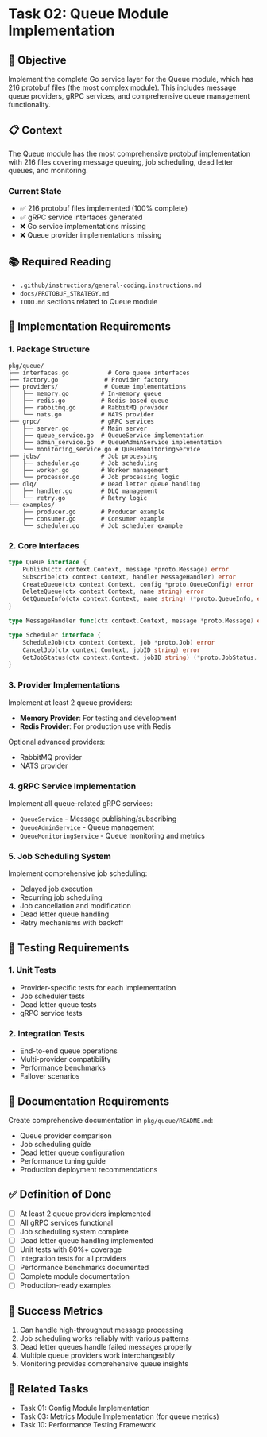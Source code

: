 <!-- file: tasks/02-queue-module-implementation.md -->
<!-- version: 1.0.0 -->
<!-- guid: d2e2f2g2-b2c2-5d5e-9f9g-234567890bcd -->

# Task 02: Queue Module Implementation

## 🎯 Objective

Implement the complete Go service layer for the Queue module, which has 216 protobuf files (the most complex module). This includes message queue providers, gRPC services, and comprehensive queue management functionality.

## 📋 Context

The Queue module has the most comprehensive protobuf implementation with 216 files covering message queuing, job scheduling, dead letter queues, and monitoring.

### Current State

- ✅ 216 protobuf files implemented (100% complete)
- ✅ gRPC service interfaces generated
- ❌ Go service implementations missing
- ❌ Queue provider implementations missing

## 📚 Required Reading

- `.github/instructions/general-coding.instructions.md`
- `docs/PROTOBUF_STRATEGY.md`
- `TODO.md` sections related to Queue module

## 🔧 Implementation Requirements

### 1. Package Structure

```text
pkg/queue/
├── interfaces.go           # Core queue interfaces
├── factory.go             # Provider factory
├── providers/             # Queue implementations
│   ├── memory.go         # In-memory queue
│   ├── redis.go          # Redis-based queue
│   ├── rabbitmq.go       # RabbitMQ provider
│   └── nats.go           # NATS provider
├── grpc/                 # gRPC services
│   ├── server.go         # Main server
│   ├── queue_service.go  # QueueService implementation
│   ├── admin_service.go  # QueueAdminService implementation
│   └── monitoring_service.go # QueueMonitoringService
├── jobs/                 # Job processing
│   ├── scheduler.go      # Job scheduling
│   ├── worker.go         # Worker management
│   └── processor.go      # Job processing logic
├── dlq/                  # Dead letter queue handling
│   ├── handler.go        # DLQ management
│   └── retry.go          # Retry logic
└── examples/
    ├── producer.go       # Producer example
    ├── consumer.go       # Consumer example
    └── scheduler.go      # Job scheduler example
```

### 2. Core Interfaces

```go
type Queue interface {
    Publish(ctx context.Context, message *proto.Message) error
    Subscribe(ctx context.Context, handler MessageHandler) error
    CreateQueue(ctx context.Context, config *proto.QueueConfig) error
    DeleteQueue(ctx context.Context, name string) error
    GetQueueInfo(ctx context.Context, name string) (*proto.QueueInfo, error)
}

type MessageHandler func(ctx context.Context, message *proto.Message) error

type Scheduler interface {
    ScheduleJob(ctx context.Context, job *proto.Job) error
    CancelJob(ctx context.Context, jobID string) error
    GetJobStatus(ctx context.Context, jobID string) (*proto.JobStatus, error)
}
```

### 3. Provider Implementations

Implement at least 2 queue providers:

- **Memory Provider**: For testing and development
- **Redis Provider**: For production use with Redis

Optional advanced providers:
- RabbitMQ provider
- NATS provider

### 4. gRPC Service Implementation

Implement all queue-related gRPC services:

- `QueueService` - Message publishing/subscribing
- `QueueAdminService` - Queue management
- `QueueMonitoringService` - Queue monitoring and metrics

### 5. Job Scheduling System

Implement comprehensive job scheduling:

- Delayed job execution
- Recurring job scheduling
- Job cancellation and modification
- Dead letter queue handling
- Retry mechanisms with backoff

## 🧪 Testing Requirements

### 1. Unit Tests

- Provider-specific tests for each implementation
- Job scheduler tests
- Dead letter queue tests
- gRPC service tests

### 2. Integration Tests

- End-to-end queue operations
- Multi-provider compatibility
- Performance benchmarks
- Failover scenarios

## 📖 Documentation Requirements

Create comprehensive documentation in `pkg/queue/README.md`:

- Queue provider comparison
- Job scheduling guide
- Dead letter queue configuration
- Performance tuning guide
- Production deployment recommendations

## ✅ Definition of Done

- [ ] At least 2 queue providers implemented
- [ ] All gRPC services functional
- [ ] Job scheduling system complete
- [ ] Dead letter queue handling implemented
- [ ] Unit tests with 80%+ coverage
- [ ] Integration tests for all providers
- [ ] Performance benchmarks documented
- [ ] Complete module documentation
- [ ] Production-ready examples

## 🎯 Success Metrics

1. Can handle high-throughput message processing
2. Job scheduling works reliably with various patterns
3. Dead letter queues handle failed messages properly
4. Multiple queue providers work interchangeably
5. Monitoring provides comprehensive queue insights

## 🔗 Related Tasks

- Task 01: Config Module Implementation
- Task 03: Metrics Module Implementation (for queue metrics)
- Task 10: Performance Testing Framework
